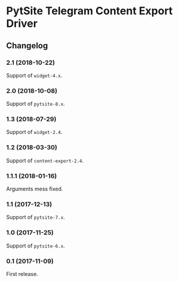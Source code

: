 # PytSite Telegram Content Export Driver


## Changelog


### 2.1 (2018-10-22)

Support of `widget-4.x`.


### 2.0 (2018-10-08)

Support of `pytsite-8.x`.


### 1.3 (2018-07-29)

Support of `widget-2.4`.


### 1.2 (2018-03-30)

Support of `content-export-2.4`.


### 1.1.1 (2018-01-16)

Arguments mess fixed.


### 1.1 (2017-12-13)

Support of `pytsite-7.x`.


### 1.0 (2017-11-25)

Support of `pytsite-6.x`.


### 0.1 (2017-11-09)

First release.
